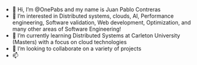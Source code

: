 - 👋 Hi, I’m @OnePabs and my name is Juan Pablo Contreras
- 👀 I’m interested in Distributed systems, clouds, AI, Performance engineering, Software validation, Web development, Optimization, and many other areas of Software Engineering!
- 🌱 I’m currently learning Distributed Systems at Carleton University (Masters) with a focus on cloud technologies
- 💞️ I’m looking to collaborate on a variety of projects
- 📫 

<!---
OnePabs/OnePabs is a ✨ special ✨ repository because its `README.md` (this file) appears on your GitHub profile.
You can click the Preview link to take a look at your changes.
--->
